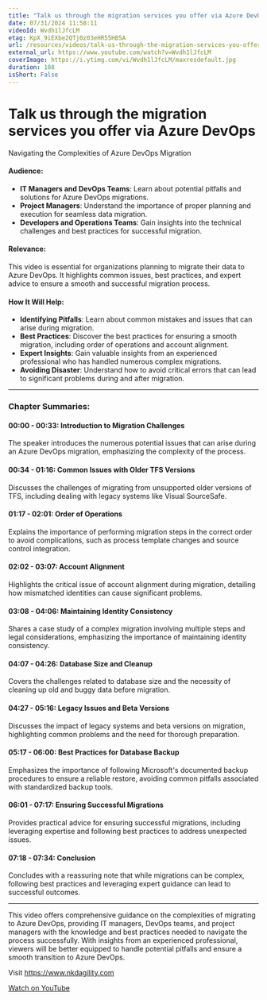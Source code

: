 ```yaml
---
title: "Talk us through the migration services you offer via Azure DevOps"
date: 07/31/2024 11:58:11
videoId: Wvdh1lJfcLM
etag: KpX_9iEXbe2QTj0z03eHR55HB5A
url: /resources/videos/talk-us-through-the-migration-services-you-offer-via-azure-devops
external_url: https://www.youtube.com/watch?v=Wvdh1lJfcLM
coverImage: https://i.ytimg.com/vi/Wvdh1lJfcLM/maxresdefault.jpg
duration: 188
isShort: False
---
```


# Talk us through the migration services you offer via Azure DevOps

Navigating the Complexities of Azure DevOps Migration

#### Audience:
- **IT Managers and DevOps Teams**: Learn about potential pitfalls and solutions for Azure DevOps migrations.
- **Project Managers**: Understand the importance of proper planning and execution for seamless data migration.
- **Developers and Operations Teams**: Gain insights into the technical challenges and best practices for successful migration.

#### Relevance:
This video is essential for organizations planning to migrate their data to Azure DevOps. It highlights common issues, best practices, and expert advice to ensure a smooth and successful migration process.

#### How It Will Help:
- **Identifying Pitfalls**: Learn about common mistakes and issues that can arise during migration.
- **Best Practices**: Discover the best practices for ensuring a smooth migration, including order of operations and account alignment.
- **Expert Insights**: Gain valuable insights from an experienced professional who has handled numerous complex migrations.
- **Avoiding Disaster**: Understand how to avoid critical errors that can lead to significant problems during and after migration.

---

### Chapter Summaries:

#### 00:00 - 00:33: **Introduction to Migration Challenges**
The speaker introduces the numerous potential issues that can arise during an Azure DevOps migration, emphasizing the complexity of the process.

#### 00:34 - 01:16: **Common Issues with Older TFS Versions**
Discusses the challenges of migrating from unsupported older versions of TFS, including dealing with legacy systems like Visual SourceSafe.

#### 01:17 - 02:01: **Order of Operations**
Explains the importance of performing migration steps in the correct order to avoid complications, such as process template changes and source control integration.

#### 02:02 - 03:07: **Account Alignment**
Highlights the critical issue of account alignment during migration, detailing how mismatched identities can cause significant problems.

#### 03:08 - 04:06: **Maintaining Identity Consistency**
Shares a case study of a complex migration involving multiple steps and legal considerations, emphasizing the importance of maintaining identity consistency.

#### 04:07 - 04:26: **Database Size and Cleanup**
Covers the challenges related to database size and the necessity of cleaning up old and buggy data before migration.

#### 04:27 - 05:16: **Legacy Issues and Beta Versions**
Discusses the impact of legacy systems and beta versions on migration, highlighting common problems and the need for thorough preparation.

#### 05:17 - 06:00: **Best Practices for Database Backup**
Emphasizes the importance of following Microsoft's documented backup procedures to ensure a reliable restore, avoiding common pitfalls associated with standardized backup tools.

#### 06:01 - 07:17: **Ensuring Successful Migrations**
Provides practical advice for ensuring successful migrations, including leveraging expertise and following best practices to address unexpected issues.

#### 07:18 - 07:34: **Conclusion**
Concludes with a reassuring note that while migrations can be complex, following best practices and leveraging expert guidance can lead to successful outcomes.

---

This video offers comprehensive guidance on the complexities of migrating to Azure DevOps, providing IT managers, DevOps teams, and project managers with the knowledge and best practices needed to navigate the process successfully. With insights from an experienced professional, viewers will be better equipped to handle potential pitfalls and ensure a smooth transition to Azure DevOps.

Visit https://www.nkdagility.com

[Watch on YouTube](https://www.youtube.com/watch?v=Wvdh1lJfcLM)
